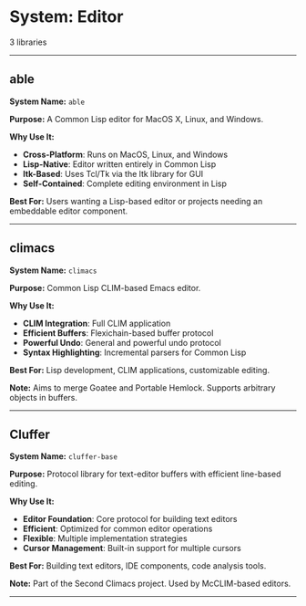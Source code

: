 # System: Editor

3 libraries

---

## able

**System Name:** `able`

**Purpose:** A Common Lisp editor for MacOS X, Linux, and Windows.

**Why Use It:**
- **Cross-Platform**: Runs on MacOS, Linux, and Windows
- **Lisp-Native**: Editor written entirely in Common Lisp
- **ltk-Based**: Uses Tcl/Tk via the ltk library for GUI
- **Self-Contained**: Complete editing environment in Lisp

**Best For:** Users wanting a Lisp-based editor or projects needing an embeddable editor component.

---


## climacs

**System Name:** `climacs`

**Purpose:** Common Lisp CLIM-based Emacs editor.

**Why Use It:**
- **CLIM Integration**: Full CLIM application
- **Efficient Buffers**: Flexichain-based buffer protocol
- **Powerful Undo**: General and powerful undo protocol
- **Syntax Highlighting**: Incremental parsers for Common Lisp

**Best For:** Lisp development, CLIM applications, customizable editing.

**Note:** Aims to merge Goatee and Portable Hemlock. Supports arbitrary objects in buffers.

---


## Cluffer

**System Name:** `cluffer-base`

**Purpose:** Protocol library for text-editor buffers with efficient line-based editing.

**Why Use It:**
- **Editor Foundation**: Core protocol for building text editors
- **Efficient**: Optimized for common editor operations
- **Flexible**: Multiple implementation strategies
- **Cursor Management**: Built-in support for multiple cursors

**Best For:** Building text editors, IDE components, code analysis tools.

**Note:** Part of the Second Climacs project. Used by McCLIM-based editors.

---


